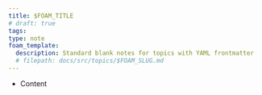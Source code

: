 ```yaml
---
title: $FOAM_TITLE
# draft: true
tags:
type: note
foam_template:
  description: Standard blank notes for topics with YAML frontmatter
  # filepath: docs/src/topics/$FOAM_SLUG.md
---
```


* Content
